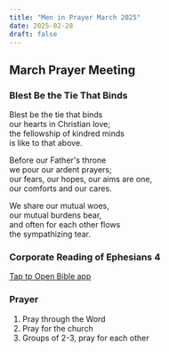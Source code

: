 ```yaml
---
title: "Men in Prayer March 2025"
date: 2025-02-28
draft: false
---
```


## March Prayer Meeting

### Blest Be the Tie That Binds
Blest be the tie that binds \
our hearts in Christian love; \
the fellowship of kindred minds \
is like to that above.

Before our Father's throne \
we pour our ardent prayers; \
our fears, our hopes, our aims are one, \
our comforts and our cares. 

We share our mutual woes, \
our mutual burdens bear, \
and often for each other flows \
the sympathizing tear. 

### Corporate Reading of Ephesians 4
[Tap tp Open Bible app](https://www.bible.com/bible/59/EPH.4.ESV)

### Prayer
1. Pray through the Word
2. Pray for the church
3. Groups of 2-3, pray for each other